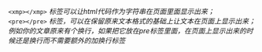 `<xmp></xmp>`  *标签可以让html代码作为字符串在页面里面显示出来；*  
`<pre></pre>` *标签，可以在保留原来文本格式的基础上让文本在页面上显示出来；例如你的文章原来有个换行，如果把它放在pre标签里面，在页面上显示出来的时候还是换行而不需要额外的加换行标签<br/>*
